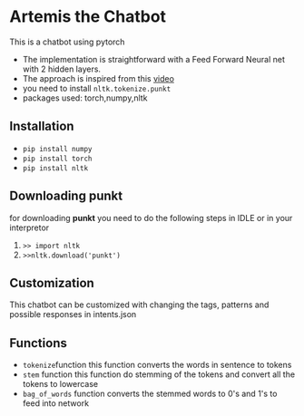 # Artemis the Chatbot

This is a chatbot using pytorch

* The implementation is straightforward with a Feed Forward Neural net with 2 hidden layers.
* The approach is inspired from this [video](https://youtu.be/RpWeNzfSUHw)
* you need to install `nltk.tokenize.punkt`
* packages used: torch,numpy,nltk 

## Installation
* `pip install numpy`
* `pip install torch`
* `pip install nltk`

## Downloading punkt

for downloading **punkt** you need to do the following steps in IDLE or in your interpretor

1. `>> import nltk`
2. `>>nltk.download('punkt')`

## Customization

This chatbot can be customized with changing the tags, patterns and possible responses in intents.json

## Functions

* `tokenize`function
	this function converts the words in sentence to tokens
* `stem` function
	this function do stemming of the tokens and convert all the tokens to lowercase
* `bag_of_words` function converts the stemmed words to 0's and 1's to feed into network
